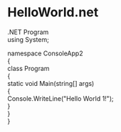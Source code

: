 # HelloWorld.net
.NET Program<br>
using System;<br>

namespace ConsoleApp2<br>
{<br>
    class Program<br>
    {<br>
        static void Main(string[] args)<br>
        {<br>
            Console.WriteLine("Hello World 1!");<br>
        }<br>
    }<br>
}<br>
